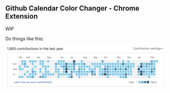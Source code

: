 ## Github Calendar Color Changer - Chrome Extension

WIP

Do things like this:

![Sample Screenshot](https://raw.githubusercontent.com/KevinRamsunder/github-calendar-color-changer/master/sample.png)